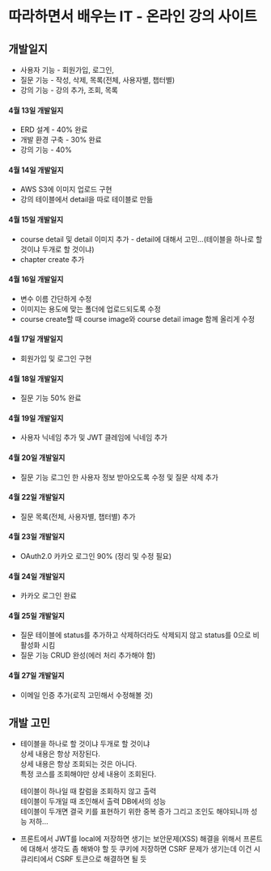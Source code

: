 # 따라하면서 배우는 IT - 온라인 강의 사이트

## 개발일지
+ 사용자 기능 - 회원가입, 로그인, 
+ 질문 기능 - 작성, 삭제, 목록(전체, 사용자별, 챕터별)
+ 강의 기능 - 강의 추가, 조회, 목록


#### 4월 13일 개발일지
+ ERD 설계 - 40% 완료
+ 개발 환경 구축 - 30% 완료
+ 강의 기능 - 40%

#### 4월 14일 개발일지
+ AWS S3에 이미지 업로드 구현
+ 강의 테이블에서 detail을 따로 테이블로 만듦

#### 4월 15일 개발일지
+ course detail 및 detail 이미지 추가 - detail에 대해서 고민...(테이블을 하나로 할 것이냐 두개로 할 것이냐)
+ chapter create 추가

#### 4월 16일 개발일지
+ 변수 이름 간단하게 수정
+ 이미지는 용도에 맞는 폴더에 업로드되도록 수정
+ course create할 때 course image와 course detail image 함께 올리게 수정

#### 4월 17일 개발일지
+ 회원가입 및 로그인 구현

#### 4월 18일 개발일지
+ 질문 기능 50% 완료

#### 4월 19일 개발일지
+ 사용자 닉네임 추가 및 JWT 클레임에 닉네임 추가

#### 4월 20일 개발일지
+ 질문 기능 로그인 한 사용자 정보 받아오도록 수정 및 질문 삭제 추가

#### 4월 22일 개발일지
+ 질문 목록(전체, 사용자별, 챕터별) 추가

#### 4월 23일 개발일지
+ OAuth2.0 카카오 로그인 90% (정리 및 수정 필요)

#### 4월 24일 개발일지
+ 카카오 로그인 완료

#### 4월 25일 개발일지
+ 질문 테이블에 status를 추가하고 삭제하더라도 삭제되지 않고 status를 0으로 비활성화 시킴
+ 질문 기능 CRUD 완성(에러 처리 추가해야 함)

#### 4월 27일 개발일지
+ 이메일 인증 추가(로직 고민해서 수정해볼 것)


## 개발 고민
+ 테이블을 하나로 할 것이냐 두개로 할 것이냐  
    상세 내용은 항상 저장된다.  
    상세 내용은 항상 조회되는 것은 아니다.  
    특정 코스를 조회해야만 상세 내용이 조회된다.  

    테이블이 하나일 때 칼럼을 조회하지 않고 출력  
    테이블이 두개일 때 조인해서 출력
    DB에서의 성능  
    테이블이 두개면 결국 키를 표현하기 위한 중복 증가
    그리고 조인도 해야되니까 성능 저하...
  
+ 프론트에서 JWT를 local에 저장하면 생기는 보안문제(XSS)
    해결을 위해서 프론트에 대해서 생각도 좀 해봐야 할 듯
    쿠키에 저장하면 CSRF 문제가 생기는데 이건 시큐리티에서 CSRF 토큰으로 해결하면 될 듯
